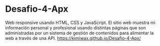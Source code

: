 # Desafio-4-Apx

Web responsive usando HTML, CSS y JavaScript. El sitio web muestra mi información personal y profesional usando distintas páginas que son administradas por un sistema de gestión de contenidos para alimentar la web a través de una API.
https://kimiwax.github.io/Desafio-4-Apx/
